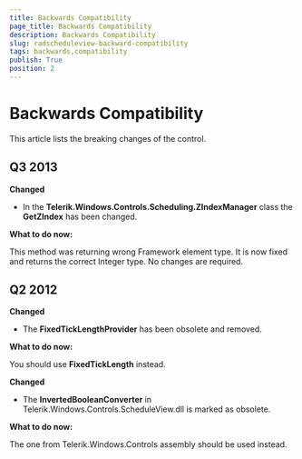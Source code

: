 ```yaml
---
title: Backwards Compatibility
page_title: Backwards Compatibility
description: Backwards Compatibility
slug: radscheduleview-backward-compatibility
tags: backwards,compatibility
publish: True
position: 2
---
```


# Backwards Compatibility



This article lists the breaking changes of the control.

## Q3 2013

__Changed__

* In the __Telerik.Windows.Controls.Scheduling.ZIndexManager__ class the __GetZIndex__ has been changed.
                        

__What to do now:__

This method was returning wrong Framework element type. It is now fixed and returns the correct Integer type. No changes are required.
                

## Q2 2012

__Changed__

* The __FixedTickLengthProvider__ has been obsolete and removed.
                        

__What to do now:__

You should use __FixedTickLength__ instead.
                

__Changed__

* The __InvertedBooleanConverter__ in Telerik.Windows.Controls.ScheduleView.dll is marked as obsolete.
                        

__What to do now:__

The one from Telerik.Windows.Controls assembly should be used instead.
                
